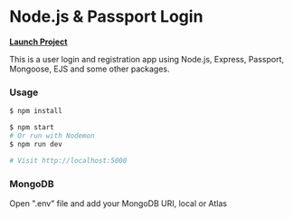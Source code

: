 # Node.js & Passport Login
[__Launch Project__](https://node-passport-login-system-vd.herokuapp.com/)


This is a user login and registration app using Node.js, Express, Passport, Mongoose, EJS and some other packages.

### Usage

```sh
$ npm install
```

```sh
$ npm start
# Or run with Nodemon
$ npm run dev

# Visit http://localhost:5000
```

### MongoDB

Open ".env" file and add your MongoDB URI, local or Atlas
